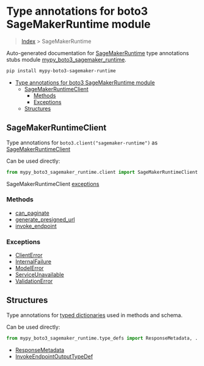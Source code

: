 # Type annotations for boto3 SageMakerRuntime module

> [Index](../index.md) > SageMakerRuntime

Auto-generated documentation for [SageMakerRuntime](https://boto3.amazonaws.com/v1/documentation/api/latest/reference/services/sagemaker-runtime.html#SageMakerRuntime)
type annotations stubs module [mypy_boto3_sagemaker_runtime](https://pypi.org/project/mypy-boto3-sagemaker-runtime/).

```bash
pip install mypy-boto3-sagemaker-runtime
```

- [Type annotations for boto3 SageMakerRuntime module](#type-annotations-for-boto3-sagemakerruntime-module)
  - [SageMakerRuntimeClient](#sagemakerruntimeclient)
    - [Methods](#methods)
    - [Exceptions](#exceptions)
  - [Structures](#structures)

## SageMakerRuntimeClient

Type annotations for  `boto3.client("sagemaker-runtime")` as [SageMakerRuntimeClient](./client.md)

Can be used directly:

```python
from mypy_boto3_sagemaker_runtime.client import SageMakerRuntimeClient
```


SageMakerRuntimeClient [exceptions](./client.md#exceptions)



### Methods
- [can_paginate](./client.md#can-paginate)
- [generate_presigned_url](./client.md#generate-presigned-url)
- [invoke_endpoint](./client.md#invoke-endpoint)




### Exceptions
- [ClientError](./client.md#clienterror)
- [InternalFailure](./client.md#internalfailure)
- [ModelError](./client.md#modelerror)
- [ServiceUnavailable](./client.md#serviceunavailable)
- [ValidationError](./client.md#validationerror)












## Structures


Type annotations for [typed dictionaries](./type_defs.md) used in methods and schema.

Can be used directly:

```python
from mypy_boto3_sagemaker_runtime.type_defs import ResponseMetadata, ...
```

- [ResponseMetadata](./type_defs.md#responsemetadata)
- [InvokeEndpointOutputTypeDef](./type_defs.md#invokeendpointoutputtypedef)

